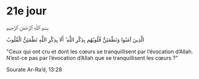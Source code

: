 # 21e jour

بِسْمِ ٱللَّٰهِ ٱلرَّحْمَٰنِ ٱلرَّحِيمِ

الَّذِينَ آمَنُوا وَتَطْمَئِنُّ قُلُوبُهُم بِذِكْرِ اللَّهِ ۗ أَلَا بِذِكْرِ اللَّهِ تَطْمَئِنُّ الْقُلُوبُ

"Ceux qui ont cru et dont les cœurs se tranquillisent par l’évocation d’Allah. N’est-ce pas par l’évocation d’Allah que se tranquillisent les cœurs ?"

Sourate Ar-Ra’d, 13:28